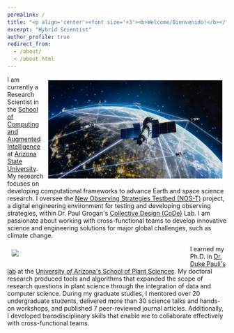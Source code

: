 ```yaml
---
permalink: /
title: "<p align='center'><font size='+3'><b>Welcome/Bienvenido!</b></font></p>"
excerpt: "Hybrid Scientist"
author_profile: true
redirect_from: 
  - /about/
  - /about.html
---
```


<!-- Calendly badge widget begin -->
<link href="https://assets.calendly.com/assets/external/widget.css" rel="stylesheet">
<script src="https://assets.calendly.com/assets/external/widget.js" type="text/javascript" async></script>
<script type="text/javascript">window.onload = function() { Calendly.initBadgeWidget({ url: 'https://calendly.com/emmanuelmgonzalez/chat-with-emmanuel?hide_event_type_details=1', text: 'Schedule a meeting with me!', color: '#53951c', textColor: '#ffffff', branding: undefined }); }</script>
<!-- Calendly badge widget end -->

<img style="float: right; padding: 10px 10px 10px 10px;" src="images/AdobeStock_594956182.jpeg" width=400>

I am currently a Research Scientist in the [School of Computing and Augmented Intelligence](https://scai.engineering.asu.edu/) at [Arizona State University](https://www.asu.edu/). My research focuses on developing computational frameworks to advance Earth and space science research. I oversee the [New Observing Strategies Testbed (NOS-T)](https://github.com/code-lab-org/nost-tools) project, a digital engineering environment for testing and developing observing strategies, within Dr. Paul Grogan's [Collective Design (CoDe)](https://labs.engineering.asu.edu/code-lab/) Lab. I am passionate about working with cross-functional teams to develop innovative science and engineering solutions for major global challenges, such as climate change.

<img style="float: left; padding: 10px 10px 10px 10px;" src="images/tpg_animation.png" width=400>

<!-- <iframe style="float: left;" width="350" height="200" src='https://www.pointbox.xyz/clouds/614e042b53917621eadcb06f/embed'></iframe> -->

I earned my Ph.D. in [Dr. Duke Pauli's lab](https://thepaulilab.com/) at the [University *of* Arizona's School of Plant Sciences](https://spls.arizona.edu/). My doctoral research produced tools and algorithms that expanded the scope of research questions in plant science through the integration of data and computer science. During my graduate studies, I mentored over 20 undergraduate students, delivered more than 30 science talks and hands-on workshops, and published 7 peer-reviewed journal articles. Additionally, I developed transdisciplinary skills that enable me to collaborate effectively with cross-functional teams.

